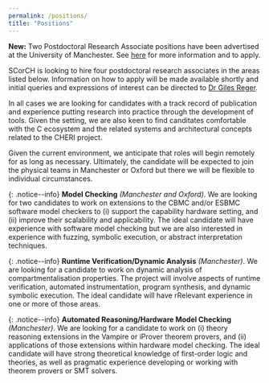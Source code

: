 ```yaml
---
permalink: /positions/
title: "Positions"
---
```


<b>New:</b> Two Postdoctoral Research Associate positions have been advertised at the University of Manchester. See <a href="https://www.jobs.manchester.ac.uk/displayjob.aspx?jobid=18989">here</a> for more information and to apply.

SCorCH is looking to hire four postdoctoral research associates in the areas listed below. Information on how to apply will be made available shortly and initial queries and expressions of interest can be directed to <a href="mailto:giles.reger@manchester.ac.uk">Dr Giles Reger</a>.

In all cases we are looking for candidates with a track record of publication and experience putting research into practice through the development of tools. Given the setting, we are also keen to find canditates comfortable with the C ecosystem and the related systems and architectural concepts related to the CHERI project.

Given the current environment, we anticipate that roles will begin remotely for as long as necessary. Ultimately, the candidate will be expected to join the physical teams in Manchester or Oxford but there we will be flexible to individual circumstances.

{: .notice--info}
<b>Model Checking</b> <em>(Manchester and Oxford)</em>. We are looking for two candidates to work on extensions to the CBMC and/or ESBMC software model checkers to (i) support the capability hardware setting, and (ii) improve their scalability and applicability. The ideal candidate will have experience with software model checking but we are also interested in experience with fuzzing, symbolic execution, or abstract interpretation techniques.  

{: .notice--info}
<b>Runtime Verification/Dynamic Analysis</b> <em>(Manchester)</em>. We are looking for a candidate to work on dynamic analysis of compartmentalisation properties. The project will involve aspects of runtime verification, automated instrumentation, program synthesis, and dynamic symbolic execution. The ideal candidate will have rRelevant experience in one or more of those areas.  


{: .notice--info}
<b>Automated Reasoning/Hardware Model Checking </b><em>(Manchester)</em>. We are looking for a candidate to work on (i) theory reasoning extensions in the Vampire or iProver theorem provers, and (ii) applications of those extensions within hardware model checking. The ideal candidate will have strong theoretical knowledge of first-order logic and theories, as well as pragmatic experience developing or working with theorem provers or SMT solvers. 
